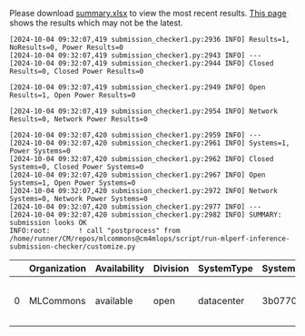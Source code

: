 Please download [summary.xlsx](summary.xlsx) to view the most recent results. [This page](https://docs.google.com/spreadsheets/d/e/2PACX-1vSCu8F7Hwck-AGJ5kWxi2G3xhO5MJoc_igybvsxjCt-2fEEYyf2BIcR0rTXW0eUzg/pubhtml) shows the results which may not be the latest. 
 ```
[2024-10-04 09:32:07,419 submission_checker1.py:2936 INFO] Results=1, NoResults=0, Power Results=0
[2024-10-04 09:32:07,419 submission_checker1.py:2943 INFO] ---
[2024-10-04 09:32:07,419 submission_checker1.py:2944 INFO] Closed Results=0, Closed Power Results=0

[2024-10-04 09:32:07,419 submission_checker1.py:2949 INFO] Open Results=1, Open Power Results=0

[2024-10-04 09:32:07,419 submission_checker1.py:2954 INFO] Network Results=0, Network Power Results=0

[2024-10-04 09:32:07,420 submission_checker1.py:2959 INFO] ---
[2024-10-04 09:32:07,420 submission_checker1.py:2961 INFO] Systems=1, Power Systems=0
[2024-10-04 09:32:07,420 submission_checker1.py:2962 INFO] Closed Systems=0, Closed Power Systems=0
[2024-10-04 09:32:07,420 submission_checker1.py:2967 INFO] Open Systems=1, Open Power Systems=0
[2024-10-04 09:32:07,420 submission_checker1.py:2972 INFO] Network Systems=0, Network Power Systems=0
[2024-10-04 09:32:07,420 submission_checker1.py:2977 INFO] ---
[2024-10-04 09:32:07,420 submission_checker1.py:2982 INFO] SUMMARY: submission looks OK
INFO:root:       ! call "postprocess" from /home/runner/CM/repos/mlcommons@cm4mlops/script/run-mlperf-inference-submission-checker/customize.py

```

|    | Organization   | Availability   | Division   | SystemType   | SystemName   | Platform                                             | Model               | MlperfModel         | Scenario   |   Result | Accuracy                                                     |   number_of_nodes | host_processor_model_name   |   host_processors_per_node |   host_processor_core_count | accelerator_model_name   |   accelerators_per_node | Location                                                                                                | framework      | operating_system                                | notes                             |   compliance |   errors | version   |   inferred | has_power   | Units     | weight_data_types   |
|---:|:---------------|:---------------|:-----------|:-------------|:-------------|:-----------------------------------------------------|:--------------------|:--------------------|:-----------|---------:|:-------------------------------------------------------------|------------------:|:----------------------------|---------------------------:|----------------------------:|:-------------------------|------------------------:|:--------------------------------------------------------------------------------------------------------|:---------------|:------------------------------------------------|:----------------------------------|-------------:|---------:|:----------|-----------:|:------------|:----------|:--------------------|
|  0 | MLCommons      | available      | open       | datacenter   | 3b07702db56d | 3b07702db56d-reference-gpu-pytorch_v2.4.1-scc24-base | stable-diffusion-xl | stable-diffusion-xl | Offline    | 0.374837 | CLIP_SCORE: 15.18544016778469  FID_SCORE: 235.69504308101006 |                 1 | Intel(R) Xeon(R) w7-2495X   |                          1 |                          24 | NVIDIA GeForce RTX 4090  |                       1 | open/MLCommons/results/3b07702db56d-reference-gpu-pytorch_v2.4.1-scc24-base/stable-diffusion-xl/offline | pytorch v2.4.1 | Ubuntu 22.04 (linux-6.2.0-39-generic-glibc2.35) | Automated by MLCommons CM v2.3.9. |            1 |        0 | v4.1      |          0 | False       | Samples/s | fp32                |